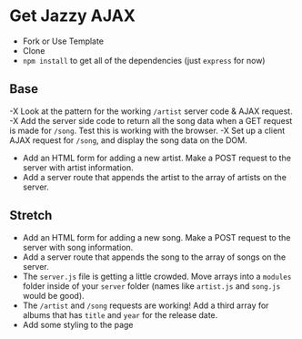 # Get Jazzy AJAX

- Fork or Use Template
- Clone
- `npm install` to get all of the dependencies (just `express` for now)

## Base

-X Look at the pattern for the working `/artist` server code & AJAX request. 
-X Add the server side code to return all the song data when a GET request is made for `/song`. Test this is working with the browser.
-X Set up a client AJAX request for `/song`, and display the song data on the DOM.
- Add an HTML form for adding a new artist. Make a POST request to the server with artist information.
- Add a server route that appends the artist to the array of artists on the server.


## Stretch

- Add an HTML form for adding a new song. Make a POST request to the server with song information.
- Add a server route that appends the song to the array of songs on the server.
- The `server.js` file is getting a little crowded. Move arrays into a `modules` folder inside of your `server` folder (names like `artist.js` and `song.js` would be good).
- The `/artist` and `/song` requests are working! Add a third array for albums that has `title` and `year` for the release date.
- Add some styling to the page
